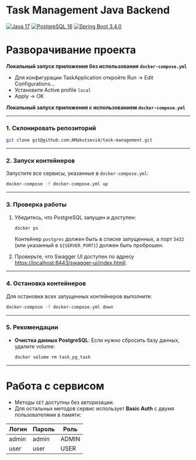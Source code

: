 # Task Management Java Backend

[![Java 17](https://img.shields.io/badge/java-17-e5e7eb?style=for-the-badge&logo=openjdk&logoColor=black&labelColor=f3f4f6)](https://openjdk.java.net/projects/jdk/17/)
[![PostgreSQL 16](https://img.shields.io/badge/postgresql-16-e5e7eb?style=for-the-badge&logo=postgresql&logoColor=black&labelColor=f3f4f6)](https://www.postgresql.org/about/news/postgresql-16-released-2526/)
[![Spring Boot 3.4.0](https://img.shields.io/badge/springboot-3.4.0-e5e7eb?style=for-the-badge&logo=springboot&logoColor=black&labelColor=f3f4f6)](https://spring.io/projects/spring-boot)

# Разворачивание проекта

**Локальный запуск приложения без использования `docker-compose.yml`**

- Для конфигурации TaskApplication откройте Run -> Edit Configurations...
- Установите Active profile `local`
- Apply -> OK



**Локальный запуск приложения с использованием `docker-compose.yml`**

---

### 1. Склонировать репозиторий

```bash
git clone git@github.com:AMakutsevi4/task-management.git
```

---

### 2. Запуск контейнеров

Запустите все сервисы, указанные в `docker-compose.yml`:

```bash
docker-compose -f docker-compose.yml up
```

---

### 3. Проверка работы

1. Убедитесь, что PostgreSQL запущен и доступен:
   ```bash
   docker ps
   ```
   Контейнер `postgres` должен быть в списке запущенных, а порт `5432` (или указанный в `${SERVER_PORT}`) должен
   быть проброшен.

2. Проверьте, что Swagger UI доступен по адресу [https://localhost:8443/swagger-ui/index.htmll](http://localhost:8443).

---

### 4. Остановка контейнеров

Для остановки всех запущенных контейнеров выполните:

```bash
docker-compose -f docker-compose.yml down
```

---

### 5. Рекомендации

- **Очистка данных PostgreSQL**: Если нужно сбросить базу данных, удалите volume:
  ```bash
  docker volume rm task_pg_task
  ```

---

# Работа с сервисом

- Методы `GET` доступны без авторизации.
- Для остальных методов сервис использует **Basic Auth** с двумя пользователями в памяти:

| Логин  | Пароль | Роль   |
|--------|--------|--------|
| admin  | admin  | ADMIN  |
| user   | user   | USER   |